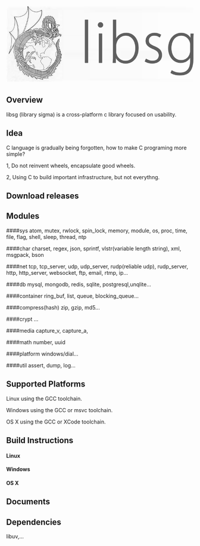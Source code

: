 # ![](logo.png)

## Overview

libsg (library sigma) is a cross-platform c library focused on usability.

## Idea
C language is gradually being forgotten, how to make C programing more simple?

1, Do not reinvent wheels, encapsulate good wheels.

2, Using C to build important infrastructure, but not everythng.

## Download releases

## Modules

####sys
atom, mutex, rwlock, spin_lock, memory, module, os, proc, time, file, flag, shell, sleep, thread, ntp

####char
charset, regex, json, sprintf, vlstr(variable length string), xml, msgpack, bson

####net
tcp, tcp_server, udp, udp_server, rudp(reliable udp), rudp_server, http, http_server, websocket, ftp, email, rtmp, ip...

####db
mysql, mongodb, redis, sqlite, postgresql,unqlite...

####container
ring_buf, list, queue, blocking_queue...

####compress(hash)
zip, gzip, md5...

####crypt
...

####media
capture_v, capture_a, 

####math
number, uuid

####platform
windows/dial...

####util
assert, dump, log...

## Supported Platforms

Linux using the GCC toolchain.

Windows using the GCC or msvc toolchain.

OS X using the GCC or XCode toolchain.

## Build Instructions

#### Linux

#### Windows

#### OS X

## Documents

## Dependencies

libuv,...
